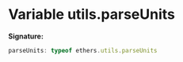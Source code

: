 
# Variable utils.parseUnits

<b>Signature:</b>

```typescript
parseUnits: typeof ethers.utils.parseUnits
```

